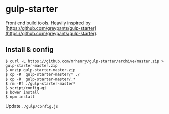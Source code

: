 # gulp-starter

Front end build tools. Heavily inspired by [https://github.com/greypants/gulp-starter](https://github.com/greypants/gulp-starter).

## Install & config

```
$ curl -L https://github.com/mrhenry/gulp-starter/archive/master.zip > gulp-starter-master.zip
$ unzip gulp-starter-master.zip
$ cp -R  gulp-starter-master/* ./
$ cp -R  gulp-starter-master/.*
$ rm -Rf ./gulp-starter-master*
$ script/config-gi
$ bower install
$ npm install
```

Update `./gulp/config.js`

